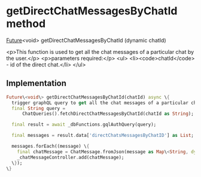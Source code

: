 


# getDirectChatMessagesByChatId method








[Future](https:api.flutter.dev/flutter/dart-async/Future-class.html)&lt;void\> getDirectChatMessagesByChatId
(dynamic chatId)





\<p\>This function is used to get all the chat messages of a particular chat by the user.\</p\>
\<p\>parameters required:\</p\>
\<ul\>
\<li\>\<code\>chatId\</code\> - id of the direct chat.\</li\>
\</ul\>



## Implementation

```dart
Future\<void\> getDirectChatMessagesByChatId(chatId) async \{
  trigger graphQL query to get all the chat messages of a particular chat using [chatId].
  final String query =
      ChatQueries().fetchDirectChatMessagesByChatId(chatId as String);

  final result = await _dbFunctions.gqlAuthQuery(query);

  final messages = result.data['directChatsMessagesByChatID'] as List;

  messages.forEach((message) \{
    final chatMessage = ChatMessage.fromJson(message as Map\<String, dynamic\>);
    _chatMessageController.add(chatMessage);
  \});
\}
```







